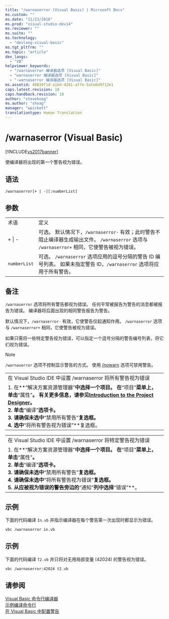 ```yaml
---
title: "/warnaserror (Visual Basic) | Microsoft Docs"
ms.custom: ""
ms.date: "11/23/2016"
ms.prod: "visual-studio-dev14"
ms.reviewer: ""
ms.suite: ""
ms.technology: 
  - "devlang-visual-basic"
ms.tgt_pltfrm: ""
ms.topic: "article"
dev_langs: 
  - "VB"
helpviewer_keywords: 
  - "/warnaserror 编译器选项 [Visual Basic]"
  - "warnaserror 编译器选项 [Visual Basic]"
  - "-warnaserror 编译器选项 [Visual Basic]"
ms.assetid: 49819f1d-a1bd-4201-affe-5afe6d9712e1
caps.latest.revision: 18
caps.handback.revision: 18
author: "stevehoag"
ms.author: "shoag"
manager: "wpickett"
translationtype: Human Translation
---
```

# /warnaserror (Visual Basic)
[!INCLUDE[vs2017banner](../../../csharp/includes/vs2017banner.md)]

使编译器将出现的第一个警告视为错误。  
  
## 语法  
  
```  
/warnaserror[+ | -][:numberList]  
```  
  
## 参数  
  
|||  
|-|-|  
|术语|定义|  
|\+ &#124; \-|可选。  默认情况下，`/warnaserror-` 有效；此时警告不阻止编译器生成输出文件。  `/warnaserror`  选项与 `/warnaserror+` 相同，它使警告被视为错误。|  
|`numberList`|可选。  `/warnaserror` 选项应用的逗号分隔的警告 ID 编号列表。  如果未指定警告 ID，`/warnaserror` 选项将应用于所有警告。|  
  
## 备注  
 `/warnaserror` 选项将所有警告都视为错误。  任何平常被报告为警告的消息都被报告为错误。  编译器将后面出现的相同警告报告为警告。  
  
 默认情况下，`/warnaserror-` 有效，它使警告仅起通知作用。  `/warnaserror`  选项与 `/warnaserror+` 相同，它使警告被视为错误。  
  
 如果只需将一些特定警告视为错误，可以指定一个逗号分隔的警告编号列表，将它们视为错误。  
  
> [!NOTE]
>  `/warnaserror` 选项不控制显示警告的方式。  使用 [\/nowarn](../../../visual-basic/reference/command-line-compiler/nowarn.md) 选项可禁用警告。  
  
||  
|-|  
|在 Visual Studio IDE 中设置 \/warnaserror 将所有警告视为错误|  
|1.  在**“解决方案资源管理器”**中选择一个项目。  在**“项目”**菜单上，单击**“属性”**。  有关更多信息，请参见[Introduction to the Project Designer](http://msdn.microsoft.com/zh-cn/898dd854-c98d-430c-ba1b-a913ce3c73d7)。<br />2.  单击**“编译”**选项卡。<br />3.  请确保未选中**“禁用所有警告”**复选框。<br />4.  选中**“将所有警告视为错误”**复选框。|  
  
||  
|-|  
|在 Visual Studio IDE 中设置 \/warnaserror 将特定警告视为错误|  
|1.  在**“解决方案资源管理器”**中选择一个项目。  在**“项目”**菜单上，单击**“属性”**。<br />2.  单击**“编译”**选项卡。<br />3.  请确保未选中**“禁用所有警告”**复选框。<br />4.  请确保未选中**“将所有警告视为错误”**复选框。<br />5.  从应被视为错误的警告旁边的**“通知”**列中选择**“错误”**。|  
  
## 示例  
 下面的代码编译 `In.vb` 并指示编译器在每个警告第一次出现时都显示为错误。  
  
```  
vbc /warnaserror in.vb  
```  
  
## 示例  
 下面的代码编译 `T2.vb` 并只将对无用局部变量 \(42024\) 的警告视为错误。  
  
```  
vbc /warnaserror:42024 t2.vb  
```  
  
## 请参阅  
 [Visual Basic 命令行编译器](../../../visual-basic/reference/command-line-compiler/index.md)   
 [示例编译命令行](../../../visual-basic/reference/command-line-compiler/sample-compilation-command-lines.md)   
 [在 Visual Basic 中配置警告](/visual-studio/ide/configuring-warnings-in-visual-basic)